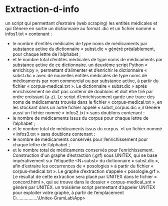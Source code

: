 # Extraction-d-info
un script qui permettant d’extraire (web scraping) les entités médicales et qui Génere en sortie un dictionnaire au format .dic et un fichier nommé « infos1.txt » contenant :
- le nombre d’entités médicales de type noms de médicaments par substance active du 
dictionnaire « subst.dic » généré préalablement, pour chaque lettre de l’alphabet ;
- et le nombre total d’entités médicales de type noms de médicaments par substance 
active de ce dictionnaire.
un deuxième script Python « enrichir.py », permettant d’alimenter et d’enrichir le dictionnaire « subst.dic » avec de nouvelles entités médicales de type noms de médicaments par nom commercial ou par substance active, à partir du fichier « corpus-medical.txt ». Le dictionnaire « subst.dic » après enrichissement ne doit pas contenir de doublons et doit être trié par ordre croissant (a-z).
Le script d’enrichissement garde une trace des noms de médicaments trouvés dans le fichier 
« corpus-medical.txt », en les stockant dans un autre fichier appelé « subst_corpus.dic »,il Génére aussi un fichier nommé « infos2.txt » sans doublons contenant :
- le nombre de médicaments issus du corpus pour chaque lettre de l’alphabet ;
- et le nombre total de médicaments issus du corpus.
et un fichier nommé « infos3.txt » sans doublons contenant :
- le nombre de médicaments conservés pour l’enrichissement pour chaque lettre de 
l’alphabet ;
- et le nombre total de médicaments conservés pour l’enrichissement.
Construction d'un graphe d’extraction (.grf) sous UNITEX, qui se base impérativement sur l’étiquette 
<N+subst> du dictionnaire « subst.dic », afin d’extraire les occurrences de « posologies » à partir 
du fichier « corpus-medical.txt ». Le graphe d’extraction s’appele « posologie.grf ». Le résultat 
de cette extraction sera placé par UNITEX dans le fichier « concord.html », qui se trouve dans le 
dossier « corpus-medical_snt » généré par UNITEX.
un troisième script permettant d’appeler UNITEX pour exploiter votre graphe, à partir de 
l’emplacement C:\................\Unitex-GramLab\App>

